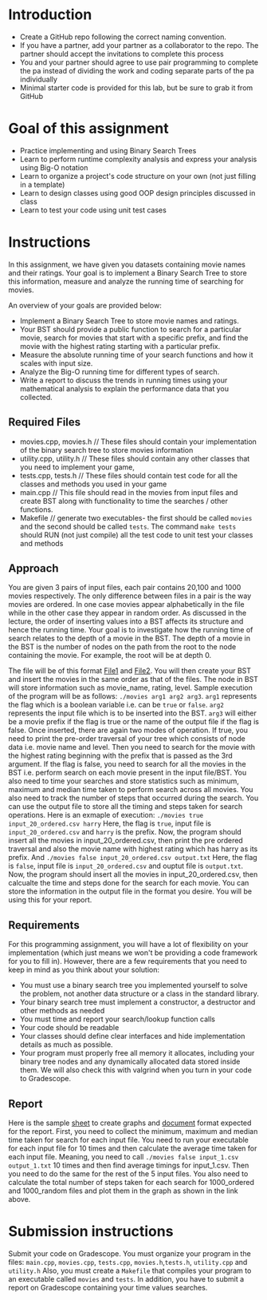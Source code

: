 # Introduction

* Create a GitHub repo following the correct naming convention.
* If you have a partner, add your partner as a collaborator to the repo. The partner should accept the invitations to complete this process
* You and your partner should agree to use pair programming to complete the pa instead of dividing the work and coding separate parts of the pa individually
* Minimal starter code is provided for this lab, but be sure to grab it from GitHub


# Goal of this assignment

* Practice implementing and using Binary Search Trees
* Learn to perform runtime complexity analysis and express your analysis using Big-O notation
* Learn to organize a project's code structure on your own (not just filling in a template)
* Learn to design classes using good OOP design principles discussed in class
* Learn to test your code using unit test cases


# Instructions

In this assignment, we have given you datasets containing movie names and their ratings. Your goal is to implement a Binary Search Tree to store this information, measure and analyze the running time of searching for movies.

An overview of your goals are provided below:
* Implement a Binary Search Tree to store movie names and ratings.
* Your BST should provide a public function to search for a particular movie, search for movies that start with a specific prefix, and find the movie with the highest rating starting with a particular prefix.
* Measure the absolute running time of your search functions and how it scales with input size.
* Analyze the Big-O running time for different types of search.
* Write a report to discuss the trends in running times using your mathematical analysis to explain the performance data that you collected.
 
## Required Files

* movies.cpp, movies.h    // These files should contain your implementation of the binary search tree to store movies information
* utility.cpp, utility.h // These files should contain any other classes that you need to implement your game,
* tests.cpp, tests.h // These files should contain test code for all the classes and methods you used in your game
* main.cpp // This file should read in the movies from input files and create BST along with functionality to time the searches / other functions.
* Makefile // generate two executables- the first should be called ```movies``` and the second should be called ```tests```. The command ```make tests``` should RUN (not just compile) all the test code to unit test your classes and methods 

## Approach
You are given 3 pairs of input files, each pair contains 20,100 and 1000 movies respectively. The only difference between files in a pair is the way movies are ordered. In one case movies appear alphabetically in the file while in the other case they appear in random order.  As discussed in the lecture, the order of inserting values into a BST affects its structure and hence the running time. Your goal is to investigate how the running time of search relates to the depth of a movie in the BST. The depth of a movie in the BST is the number of nodes on the path from the root to the node containing the movie. For example, the root will be at depth 0.



The file will be of this format [File1](input_20_ordered.csv) and [File2](input_20_random.csv).
You will then create your BST and insert the movies in the same order as that of the files. The node in BST will store information such as movie_name, rating, level. Sample execution of the program will be as follows:
`./movies arg1 arg2 arg3`. `arg1`  represents the flag which is a boolean variable i.e. can be `true` or `false`. `arg2` represents the input file which is to be inserted into the BST. `arg3` will either be a movie prefix if the flag is true or the name of the output file if the flag is false. 
Once inserted, there are again two modes of operation. If true, you need to print the pre-order traversal of your tree which consists of node data i.e. movie name and level. Then you need to search for the movie with the highest rating beginning with the prefix that is passed as the 3rd argument. If the flag is false, you need to search for all the movies in the BST i.e. perform search on each movie present in the input file/BST. You also need to time your searches and store statistics such as minimum, maximum and median time taken to perform search across all movies. You also need to track the number of steps that occurred during the search. You can use the output file to store all the timing and steps taken for search operations.
Here is an exmaple of execution:
`./movies true input_20_ordered.csv harry`
Here, the  flag is `true`, input file is `input_20_ordered.csv` and `harry` is the prefix. Now, the program should insert all the movies in input_20_ordered.csv, then print the pre ordered traversal and also the movie name with highest rating which has harry as its prefix. And
`./movies false input_20_ordered.csv output.txt`
Here, the flag is `false`, input file is `input_20_ordered.csv` and ouptut file is `output.txt`. Now, the program should insert all the movies in input_20_ordered.csv, then calcualte the time and steps done for the search for each movie. You can store the information in the output file in the format you desire. You will be using this for your report.


## Requirements
For this programming assignment, you will have a lot of flexibility on your implementation (which just means we won't be providing a code framework for you to fill in). However, there are a few requirements that you need to keep in mind as you think about your solution:

* You must use a binary search tree you implemented yourself to solve the problem, not another data structure or a class in the standard library.
* Your binary search tree must implement a constructor, a destructor and other methods as needed
* You must time and report your search/lookup function calls
* Your code should be readable
* Your classes should define clear interfaces and hide implementation details as much as possible. 
* Your program must properly free all memory it allocates, including your binary tree nodes and any dynamically allocated data stored inside them. We will also check this with valgrind when you turn in your code to Gradescope.

## Report
Here is the sample [sheet](https://docs.google.com/spreadsheets/d/1E85wYZuRcF60yQlmdd72TdSxLqhi7c6WJYAO1tt-qTM/edit?usp=sharing) to create graphs and [document](https://docs.google.com/document/d/1XHuhM1U0ItWX1GRv--A1Th-qtrjfEoGjqdfXjXkJAAw/edit?usp=sharing) format expected for the report.
First, you need to collect the minimum, maximum and median time taken for search for each input file. You need to run your executable for each input file for 10 times and then calculate the average time taken for each input file. Meaning, you need to call `./movies false input_1.csv output_1.txt` 10 times and then find average timings for input_1.csv. Then you need to do the same for the rest of the 5 input files.
You also need to calculate the total number of steps taken for each search for 1000_ordered and 1000_random files and plot them in the graph as shown in the link above.

# Submission instructions 

Submit your code on Gradescope. You must organize your program in the files: `main.cpp`, `movies.cpp`, `tests.cpp`, `movies.h`,`tests.h`, `utility.cpp` and `utility.h` Also, you must create a `Makefile` that compiles your program to an executable called `movies` and `tests`.
In addition, you have to submit a report on Gradescope containing your time values searches. 

